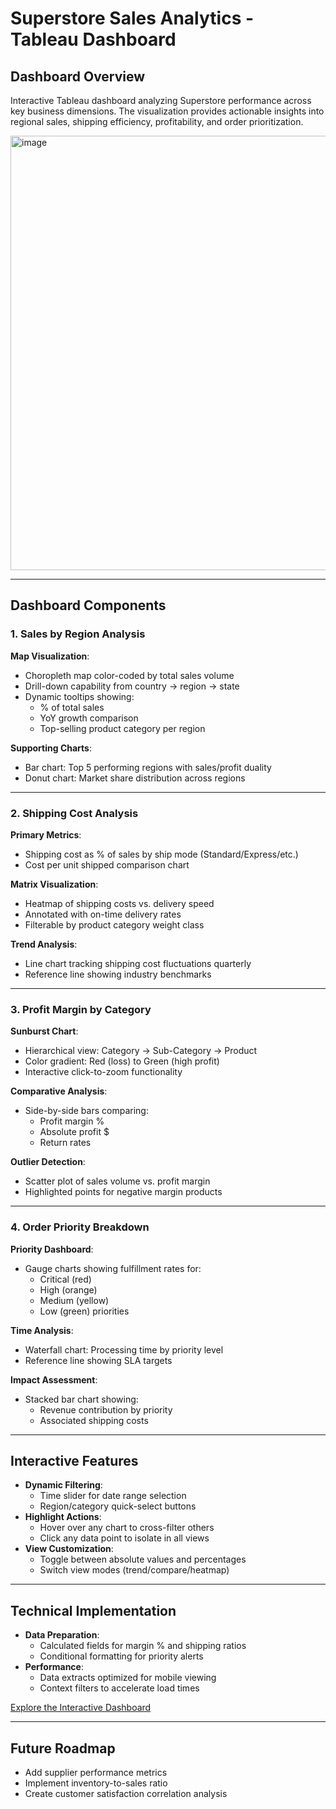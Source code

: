 # Superstore Sales Analytics - Tableau Dashboard

## Dashboard Overview
Interactive Tableau dashboard analyzing Superstore performance across key business dimensions. The visualization provides actionable insights into regional sales, shipping efficiency, profitability, and order prioritization.

<img width="695" alt="image" src="https://github.com/user-attachments/assets/d483ed8f-2e04-421b-b126-f8dfd0c6374a" />

---

## Dashboard Components

### 1. Sales by Region Analysis
**Map Visualization**:
- Choropleth map color-coded by total sales volume
- Drill-down capability from country → region → state
- Dynamic tooltips showing:
  - % of total sales
  - YoY growth comparison
  - Top-selling product category per region

**Supporting Charts**:
- Bar chart: Top 5 performing regions with sales/profit duality
- Donut chart: Market share distribution across regions

---

### 2. Shipping Cost Analysis
**Primary Metrics**:
- Shipping cost as % of sales by ship mode (Standard/Express/etc.)
- Cost per unit shipped comparison chart

**Matrix Visualization**:
- Heatmap of shipping costs vs. delivery speed
- Annotated with on-time delivery rates
- Filterable by product category weight class

**Trend Analysis**:
- Line chart tracking shipping cost fluctuations quarterly
- Reference line showing industry benchmarks

---

### 3. Profit Margin by Category
**Sunburst Chart**:
- Hierarchical view: Category → Sub-Category → Product
- Color gradient: Red (loss) to Green (high profit)
- Interactive click-to-zoom functionality

**Comparative Analysis**:
- Side-by-side bars comparing:
  - Profit margin %
  - Absolute profit $
  - Return rates

**Outlier Detection**:
- Scatter plot of sales volume vs. profit margin
- Highlighted points for negative margin products

---

### 4. Order Priority Breakdown
**Priority Dashboard**:
- Gauge charts showing fulfillment rates for:
  - Critical (red)
  - High (orange)
  - Medium (yellow)
  - Low (green) priorities

**Time Analysis**:
- Waterfall chart: Processing time by priority level
- Reference line showing SLA targets

**Impact Assessment**:
- Stacked bar chart showing:
  - Revenue contribution by priority
  - Associated shipping costs

---

## Interactive Features
- **Dynamic Filtering**:
  - Time slider for date range selection
  - Region/category quick-select buttons
- **Highlight Actions**:
  - Hover over any chart to cross-filter others
  - Click any data point to isolate in all views
- **View Customization**:
  - Toggle between absolute values and percentages
  - Switch view modes (trend/compare/heatmap)

---

## Technical Implementation
- **Data Preparation**:
  - Calculated fields for margin % and shipping ratios
  - Conditional formatting for priority alerts
- **Performance**:
  - Data extracts optimized for mobile viewing
  - Context filters to accelerate load times

[Explore the Interactive Dashboard](https://public.tableau.com/app/profile/logambigai.kuppusamy/viz/Superstoresalesoverview_17466269298260/SuperstoreSalesOverview)

---

## Future Roadmap
- Add supplier performance metrics
- Implement inventory-to-sales ratio
- Create customer satisfaction correlation analysis
